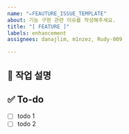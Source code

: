 ```yaml
---
name: "✏️FEAUTURE_ISSUE_TEMPLATE"
about: 기능 구현 관련 이슈를 작성해주세요.
title: "[ FEATURE ]"
labels: enhancement
assignees: danajlim, m1nzez, Rudy-009

---
```


## 📝 작업 설명  
<!-- 진행할 작업에 대해 간단하게 설명해주세요 -->

## ✅ To-do  
<!-- 해당 작업을 수행하기 위해 해야 할 하위 태스크를 작성해주세요 -->
- [ ] todo 1  
- [ ] todo 2
